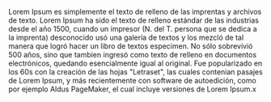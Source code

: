 Lorem Ipsum es simplemente el texto de relleno de las imprentas y archivos de texto. Lorem Ipsum ha sido el
texto de relleno estándar de las industrias desde el año 1500, cuando un impresor (N. del T. persona que se
dedica a la imprenta) desconocido usó una galería de textos y los mezcló de tal manera que logró hacer un
libro de textos especimen. No sólo sobrevivió 500 años, sino que tambien ingresó como texto de relleno en
documentos electrónicos, quedando esencialmente igual al original. Fue popularizado en los 60s con la creación
de las hojas "Letraset", las cuales contenian pasajes de Lorem Ipsum, y más recientemente con software de
autoedición, como por ejemplo Aldus PageMaker, el cual incluye versiones de Lorem Ipsum.x